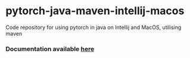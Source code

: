 # pytorch-java-maven-intellij-macos
Code repository for using pytorch in java on Intellij and MacOS, utilising maven

### Documentation available [here](https://thinknibbles.github.io/backend/2020/12/09/pytorch-java-intellij-maven-macos.html)
